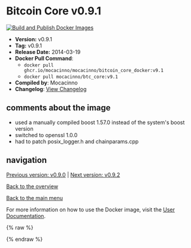 # Bitcoin Core v0.9.1

[![Build and Publish Docker Images](https://github.com/mocacinno/bitcoin_core_docker/actions/workflows/build-and-publish.yml/badge.svg?branch=v9.1)](https://github.com/mocacinno/bitcoin_core_docker/actions/workflows/build-and-publish.yml)

- **Version:** v0.9.1
- **Tag:** v0.9.1
- **Release Date:** 2014-03-19
- **Docker Pull Command**:
  - `docker pull ghcr.io/mocacinno/mocacinno/bitcoin_core_docker:v9.1`
  - `docker pull mocacinno/btc_core:v9.1`
- **Compiled by**: Mocacinno
- **Changelog**: [View Changelog](https://github.com/bitcoin/bitcoin/blob/v0.9.1/doc/release-notes.md)

## comments about the image

- used a manually compiled boost 1.57.0 instead of the system's boost version
- switched to openssl 1.0.0
- had to patch posix_logger.h and chainparams.cpp

## navigation

[Previous version: v0.9.0](./v9.0.md) | [Next version: v0.9.2](./v9.2.md)

[Back to the overview](./Readme.md)

[Back to the main menu](../Readme.md)

For more information on how to use the Docker image, visit the [User Documentation](../userdocs/Readme.md).

<!-- Google tag (gtag.js) -->
{% raw %}
<script async src="https://www.googletagmanager.com/gtag/js?id=G-BPC6NC6FF9"></script>
<script>
  window.dataLayer = window.dataLayer || [];
  function gtag(){dataLayer.push(arguments);}
  gtag('js', new Date());
  gtag('config', 'G-BPC6NC6FF9');
</script>
{% endraw %}

